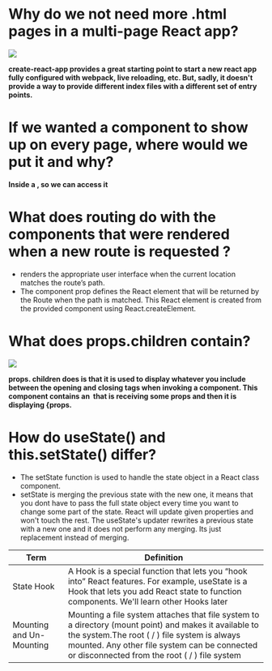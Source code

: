 # Why do we not need more .html pages in a multi-page React app? 
![](https://i.imgur.com/thYo8iK.png)

**create-react-app provides a great starting point to start a new react app fully configured with webpack, live reloading, etc. But, sadly, it doesn't provide a way to provide different index files with a different set of entry points.**

# If we wanted a component to show up on every page, where would we put it and why? 
 
 **Inside a <Route />, so we can access it**

# What does routing do with the components that were rendered when a new route is requested ?

- renders the appropriate user interface when the current location matches the route’s path. 
-  The component prop defines the React element that will be returned by the Route when the path is matched. This React element is created from the provided component using React.createElement.

# What does props.children contain?

![](https://soshace.com/wp-content/uploads/2019/08/React-Children-Cheat-Sheet.png)

**props. children does is that it is used to display whatever you include between the opening and closing tags when invoking a component. This component contains an <img> that is receiving some props and then it is displaying {props.**

# How do useState() and this.setState() differ?
- The setState function is used to handle the state object in a React class component. 
-  setState is merging the previous state with the new one, it means that you dont have to pass the full state object every time you want to change some part of the state. React will update given properties and won't touch the rest. The useState's updater rewrites a previous state with a new one and it does not perform any merging. Its just replacement instead of merging.

| Term       |       Definition             |
| -----------|------------------------------|
|State Hook|A Hook is a special function that lets you “hook into” React features. For example, useState is a Hook that lets you add React state to function components. We'll learn other Hooks later|
|Mounting and Un-Mounting|Mounting a file system attaches that file system to a directory (mount point) and makes it available to the system.The root ( / ) file system is always mounted. Any other file system can be connected or disconnected from the root ( / ) file system|